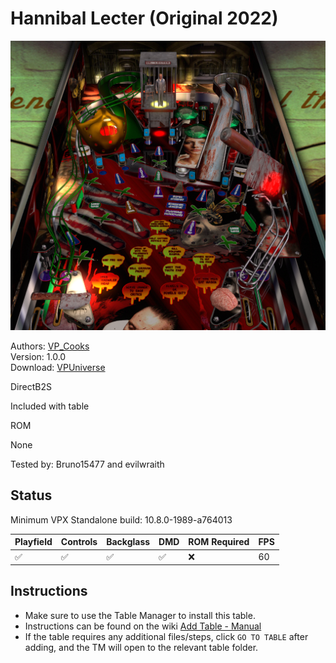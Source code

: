 # Hannibal Lecter (Original 2022)

![Table Preview](../../images/vpx-hanniballec.png)

Authors: [VP_Cooks](https://vpuniverse.com/profile/33960-vp_cooks/)  
Version: 1.0.0  
Download: [VPUniverse](https://vpuniverse.com/files/file/11941-hannibal-lecter-vp_cooks/)

DirectB2S

Included with table

ROM

None

Tested by: Bruno15477 and evilwraith

## Status 

Minimum VPX Standalone build: 10.8.0-1989-a764013

| Playfield | Controls | Backglass | DMD | ROM Required | FPS | 
|-----------|----------|-----------|-----|--------------|-----|
| :white_check_mark: | :white_check_mark: | :white_check_mark: | :white_check_mark: | :x: | 60 |

## Instructions

- Make sure to use the Table Manager to install this table.
- Instructions can be found on the wiki [Add Table - Manual](https://github.com/LegendsUnchained/vpx-standalone-alp4k/wiki/%5B04%5D-%F0%9F%A7%A1-TM-%E2%80%90-Other-Features#add-table---manual)
- If the table requires any additional files/steps, click `GO TO TABLE` after adding, and the TM will open to the relevant table folder.

